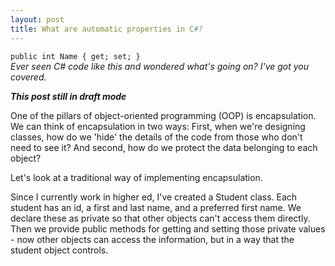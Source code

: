 ```yaml
---
layout: post
title: What are automatic properties in C#?
---
```


`public int Name { get; set; }`  
_Ever seen C# code like this and wondered what's going on? I've got you covered._

**_This post still in draft mode_**

One of the pillars of object-oriented programming (OOP) is encapsulation. We can think of encapsulation in two ways: First, when we're designing classes, how do we 'hide' the details of the code from those who don't need to see it? And second, how do we protect the data belonging to each object?

Let's look at a traditional way of implementing encapsulation.

<script src="https://gist.github.com/SurlyMae/77770f5492632387a089a3538d579654.js"></script>

Since I currently work in higher ed, I've created a Student class. Each student has an id, a first and last name, and a preferred first name. We declare these as private so that other objects can't access them directly. Then we provide public methods for getting and setting those private values - now other objects can access the information, but in a way that the student object controls.
